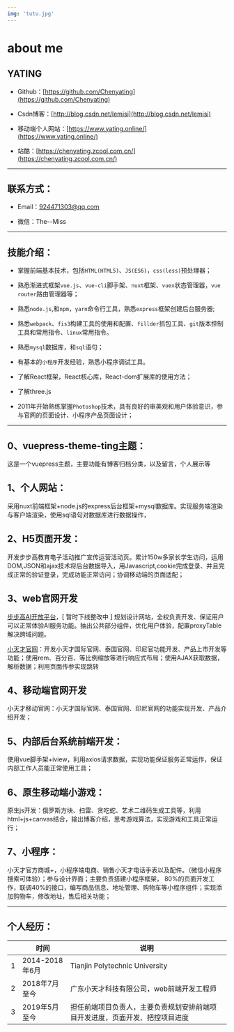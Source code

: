 ```yaml
---
img: 'tutu.jpg'
---
```


# about me

## **YATING**

- Github：[https://github.com/Chenyating](https://github.com/Chenyating)

- Csdn博客：[http://blog.csdn.net/lemisi](http://blog.csdn.net/lemisi)

- 移动端个人网站：[https://www.yating.online/](https://www.yating.online/)

- 站酷：[https://chenyating.zcool.com.cn/](https://chenyating.zcool.com.cn/)


---

## 联系方式：

- Email：924471303@qq.com

- 微信：The--Miss
  
---

## 技能介绍： 

- 掌握前端基本技术，包括`HTML(HTML5)`、`JS(ES6)`，`css(less)`预处理器；

- 熟悉渐进式框架`vue.js`、`vue-cli`脚手架、`nuxt`框架、`vuex`状态管理器，`vue router`路由管理器等；

- 熟悉`node.js`,和`npm`，`yarn`命令行工具，熟悉`express`框架创建后台服务器;

- 熟悉`webpack`、`fis3`构建工具的使用和配置、`fillder`抓包工具、`git`版本控制工具和常用指令、`linux`常用指令。

- 熟悉`mysql`数据库，和`sql`语句；

- 有基本的`小程序`开发经验，熟悉小程序调试工具。

- 了解React框架，React核心库，React-dom扩展库的使用方法；

- 了解three.js

- 2011年开始熟练掌握`Photoshop`技术，具有良好的审美观和用户体验意识，参与官网的页面设计、小程序产品页面设计；


---


## 0、vuepress-theme-ting主题：
这是一个vuepress主题，主要功能有博客归档分类，以及留言，个人展示等

## 1、个人网站：
采用nuxt前端框架+node.js的express后台框架+mysql数据库。实现服务端渲染与客户端渲染，使用sql语句对数据库进行数据操作，

## 2、H5页面开发：
开发步步高教育电子活动推广宣传运营活动页。累计150w多家长学生访问，运用DOM,JSON和ajax技术将后台数据导入，用Javascript,cookie完成登录、并且完成正常的验证登录，完成功能正常访问；协调移动端的页面适配；
   
## 3、web官网开发
[步步高AI开放平台](http://ai.eebbk.com/)，[ 暂时下线整改中 ] 规划设计网站，全权负责开发、保证用户可以正常体验AI服务功能。抽出公共部分组件，优化用户体验，配置proxyTable解决跨域问题。

[小天才官网](https://www.okii.com/)：开发小天才国际官网、泰国官网、印尼官功能开发、产品上市开发等功能；使用rem、百分百、等比例缩放等进行响应式布局；使用AJAX获取数据，解析数据；利用页面传参实现跳转
   
## 4、移动端官网开发
小天才移动官网：小天才国际官网、泰国官网、印尼官网的功能实现开发、产品介绍开发；
   
## 5、内部后台系统前端开发：
使用vue脚手架+iview，利用axios请求数据，实现功能保证服务正常运作，保证内部工作人员能正常使用工具；

## 6、原生移动端小游戏：
原生js开发：俄罗斯方块、扫雷、贪吃蛇、艺术二维码生成工具等，利用html+js+canvas结合，输出博客介绍，思考游戏算法，实现游戏和工具正常运行；

## 7、小程序：
小天才官方商城+，小程序端电商、销售小天才电话手表以及配件。（微信小程序搜索可体验）；参与设计界面；主要负责搭建小程序框架， 80%的页面开发工作，联调40%的接口，编写商品信息、地址管理、购物车等小程序组件；实现添加购物车，修改地址，售后相关功能；

---

## 个人经历：

| |时间|  说明|
|-|-|-|
| 1| 2014-2018年6月   | Tianjin Polytechnic University|
|2|2018年7月至今|广东小天才科技有限公司，web前端开发工程师|
|3|2019年5月至今|担任前端项目负责人，主要负责规划安排前端项目开发进度，页面开发、把控项目进度|
